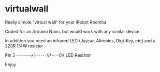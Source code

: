# virtualwall
Really simple "virtual wall" for your iRobot Roomba

Coded for an Arduino Nano, but would work with any similar device

In addition you need an infrared LED (Jaycar, Altronics, Digi-Key, etc) and a 220R 1/4W resistor

Pin 3 ------>|------\/\/\/----0V
            LED     Resistor
            
Enjoy
